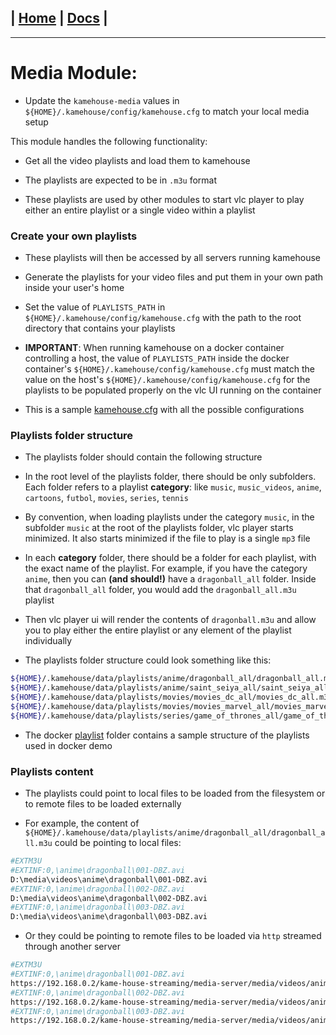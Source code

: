 | [Home](/README.md) | [Docs](/docs/README.md) |
---------------------------------------------------------------

*********************

# Media Module:

- Update the `kamehouse-media` values in `${HOME}/.kamehouse/config/kamehouse.cfg` to match your local media setup

This module handles the following functionality:

- Get all the video playlists and load them to kamehouse

- The playlists are expected to be in `.m3u` format

- These playlists are used by other modules to start vlc player to play either an entire playlist or a single video within a playlist

### Create your own playlists

- These playlists will then be accessed by all servers running kamehouse

- Generate the playlists for your video files and put them in your own path inside your user's home

- Set the value of `PLAYLISTS_PATH` in `${HOME}/.kamehouse/config/kamehouse.cfg` with the path to the root directory that contains your playlists

- **IMPORTANT**: When running kamehouse on a docker container controlling a host, the value of `PLAYLISTS_PATH` inside the docker container's `${HOME}/.kamehouse/config/kamehouse.cfg` must match the value on the host's `${HOME}/.kamehouse/config/kamehouse.cfg` for the playlists to be populated properly on the vlc UI running on the container

- This is a sample [kamehouse.cfg](/docker/config/kamehouse.cfg) with all the possible configurations

### Playlists folder structure

- The playlists folder should contain the following structure

- In the root level of the playlists folder, there should be only subfolders. Each folder refers to a playlist **category**: like `music`, `music_videos`, `anime`, `cartoons`, `futbol`, `movies`, `series`, `tennis`

- By convention, when loading playlists under the category `music`, in the subfolder `music` at the root of the playlists folder, vlc player starts minimized. It also starts minimized if the file to play is a single `mp3` file

- In each **category** folder, there should be a folder for each playlist, with the exact name of the playlist. For example, if you have the category `anime`, then you can **(and should!)** have a `dragonball_all` folder. Inside that `dragonball_all` folder, you would add the `dragonball_all.m3u` playlist

- Then vlc player ui will render the contents of `dragonball.m3u` and allow you to play either the entire playlist or any element of the playlist individually

- The playlists folder structure could look something like this:
```sh
${HOME}/.kamehouse/data/playlists/anime/dragonball_all/dragonball_all.m3u
${HOME}/.kamehouse/data/playlists/anime/saint_seiya_all/saint_seiya_all.m3u
${HOME}/.kamehouse/data/playlists/movies/movies_dc_all/movies_dc_all.m3u
${HOME}/.kamehouse/data/playlists/movies/movies_marvel_all/movies_marvel_all.m3u
${HOME}/.kamehouse/data/playlists/series/game_of_thrones_all/game_of_thrones_all.m3u
```
- The docker [playlist](/docker/media/playlist/) folder contains a sample structure of the playlists used in docker demo

### Playlists content

- The playlists could point to local files to be loaded from the filesystem or to remote files to be loaded externally

- For example, the content of `${HOME}/.kamehouse/data/playlists/anime/dragonball_all/dragonball_all.m3u` could be pointing to local files:
```sh
#EXTM3U
#EXTINF:0,\anime\dragonball\001-DBZ.avi
D:\media\videos\anime\dragonball\001-DBZ.avi
#EXTINF:0,\anime\dragonball\002-DBZ.avi
D:\media\videos\anime\dragonball\002-DBZ.avi
#EXTINF:0,\anime\dragonball\003-DBZ.avi
D:\media\videos\anime\dragonball\003-DBZ.avi
```

- Or they could be pointing to remote files to be loaded via `http` streamed through another server
```sh
#EXTM3U
#EXTINF:0,\anime\dragonball\001-DBZ.avi
https://192.168.0.2/kame-house-streaming/media-server/media/videos/anime/dragonball/001-DBZ.avi
#EXTINF:0,\anime\dragonball\002-DBZ.avi
https://192.168.0.2/kame-house-streaming/media-server/media/videos/anime/dragonball/002-DBZ.avi
#EXTINF:0,\anime\dragonball\003-DBZ.avi
https://192.168.0.2/kame-house-streaming/media-server/media/videos/anime/dragonball/003-DBZ.avi
```
